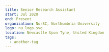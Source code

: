 ```yaml
---
title: Senior Research Assistant
start: Jul 2020
end: Present
organization: NorSC, Northumbria University
logo: nu_logo.svg
location: Newcastle Upon Tyne, United Kingdom
tags:
  - another-tag
---
```


